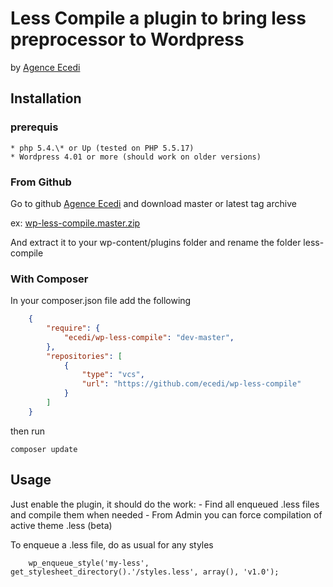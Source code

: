 # Less Compile a plugin to bring less preprocessor to Wordpress

by [Agence Ecedi](http://ecedi.fr)

## Installation

### prerequis

    * php 5.4.\* or Up (tested on PHP 5.5.17)
    * Wordpress 4.01 or more (should work on older versions)

### From Github

Go to github [Agence Ecedi](https://github.com/ecedi/wp-less-compile) and download master or latest tag archive

ex: [wp-less-compile.master.zip](https://github.com/ecedi/wp-less-compile/archive/master.zip)

And extract it to your wp-content/plugins folder and rename the folder less-compile

### With Composer

In your composer.json file add the following

```json
    {
        "require": {
            "ecedi/wp-less-compile": "dev-master",
        },
        "repositories": [
            {
                "type": "vcs",
                "url": "https://github.com/ecedi/wp-less-compile"
            }
        ]
    }
```

then run

```
composer update
```

## Usage

Just enable the plugin, it should do the work:
    - Find all enqueued .less files and compile them when needed
    - From Admin you can force compilation of active theme .less (beta)

To enqueue a .less file, do as usual for any styles

```
    wp_enqueue_style('my-less', get_stylesheet_directory().'/styles.less', array(), 'v1.0');
```
